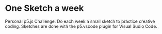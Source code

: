 # One Sketch a week

Personal p5.js Challenge: Do each week a small sketch to practice creative coding.
Sketches are done with the p5.vscode plugin for Visual Sudio Code.
